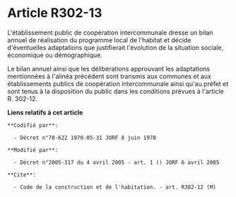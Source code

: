 # Article R302-13

L'établissement public de coopération intercommunale dresse un bilan annuel de réalisation du programme local de l'habitat et
décide d'éventuelles adaptations que justifierait l'évolution de la situation sociale, économique ou démographique.

Le bilan annuel ainsi que les délibérations approuvant les adaptations mentionnées à l'alinéa précédent sont transmis aux
communes et aux établissements publics de coopération intercommunale ainsi qu'au préfet et sont tenus à la disposition du
public dans les conditions prévues à l'article R. 302-12.

**Liens relatifs à cet article**

	**Codifié par**:

	  - Décret n°78-622 1978-05-31 JORF 8 juin 1978

	**Modifié par**:

	  - Décret n°2005-317 du 4 avril 2005 - art. 1 () JORF 6 avril 2005

	**Cite**:

	  - Code de la construction et de l'habitation. - art. R302-12 (M)
